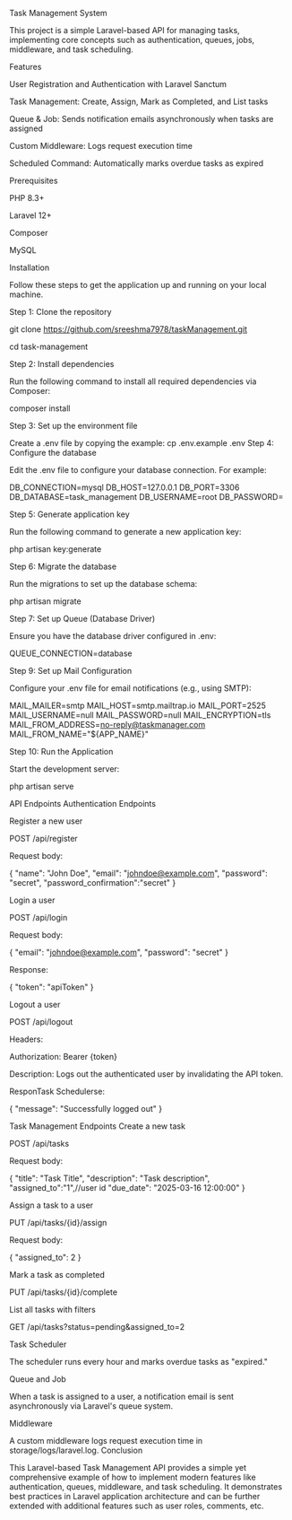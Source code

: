 Task Management System

This project is a simple Laravel-based API for managing tasks, implementing core concepts such as authentication, queues, jobs, middleware, and task scheduling.


Features

   User Registration and Authentication with Laravel Sanctum
  
  Task Management: Create, Assign, Mark as Completed, and List tasks
  
   Queue & Job: Sends notification emails asynchronously when tasks are assigned
  
  Custom Middleware: Logs request execution time
  
   Scheduled Command: Automatically marks overdue tasks as expired


Prerequisites

  PHP 8.3+

  Laravel 12+

  Composer

   MySQL



  Installation

Follow these steps to get the application up and running on your local machine.

Step 1: Clone the repository

git clone https://github.com/sreeshma7978/taskManagement.git

cd task-management

Step 2: Install dependencies

Run the following command to install all required dependencies via Composer:

composer install

Step 3: Set up the environment file

Create a .env file by copying the example:
cp .env.example .env
Step 4: Configure the database

Edit the .env file to configure your database connection. For example:

DB_CONNECTION=mysql
DB_HOST=127.0.0.1
DB_PORT=3306
DB_DATABASE=task_management
DB_USERNAME=root
DB_PASSWORD=

Step 5: Generate application key

Run the following command to generate a new application key:

php artisan key:generate

Step 6: Migrate the database

Run the migrations to set up the database schema:

php artisan migrate

Step 7: Set up Queue (Database Driver)

Ensure you have the database driver configured in .env:

QUEUE_CONNECTION=database


Step 9: Set up Mail Configuration

Configure your .env file for email notifications (e.g., using SMTP):

MAIL_MAILER=smtp
MAIL_HOST=smtp.mailtrap.io
MAIL_PORT=2525
MAIL_USERNAME=null
MAIL_PASSWORD=null
MAIL_ENCRYPTION=tls
MAIL_FROM_ADDRESS=no-reply@taskmanager.com
MAIL_FROM_NAME="${APP_NAME}"

Step 10: Run the Application

Start the development server:

php artisan serve

API Endpoints
Authentication Endpoints

Register a new user


  POST /api/register

  Request body:

{
  "name": "John Doe",
  "email": "johndoe@example.com",
  "password": "secret",
  "password_confirmation":"secret"
}



Login a user

   POST /api/login

  Request body:

{
  "email": "johndoe@example.com",
  "password": "secret"
}

Response:

{
  "token": "apiToken"
}

Logout a user

  POST /api/logout

  Headers:

  Authorization: Bearer {token}

  Description: Logs out the authenticated user by invalidating the API token.

  ResponTask Schedulerse:

{
  "message": "Successfully logged out"
}


Task Management Endpoints
Create a new task

   POST /api/tasks

  Request body:

{
  "title": "Task Title",
  "description": "Task description",
  "assigned_to":"1",//user id
  "due_date": "2025-03-16 12:00:00"
}

Assign a task to a user

   PUT /api/tasks/{id}/assign

  Request body:

   {
          "assigned_to": 2
      }

Mark a task as completed

   PUT /api/tasks/{id}/complete

List all tasks with filters

  GET /api/tasks?status=pending&assigned_to=2

  Task Scheduler

The scheduler runs every hour and marks overdue tasks as "expired."

Queue and Job

When a task is assigned to a user, a notification email is sent asynchronously via Laravel's queue system.

Middleware

A custom middleware logs request execution time in storage/logs/laravel.log.
Conclusion

This Laravel-based Task Management API provides a simple yet comprehensive example of how to implement modern features like authentication, queues, middleware, and task scheduling. It demonstrates best practices in Laravel application architecture and can be further extended with additional features such as user roles, comments, etc.

